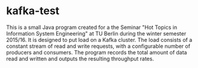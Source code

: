 # kafka-test
This is a small Java program created for a the Seminar "Hot Topics in Information System Engineering" at TU Berlin during the winter semester 2015/16. It is designed to put load on a Kafka cluster. The load consists of a constant stream of read and write requests, with a configurable number of producers and consumers. The program records the total amount of data read and written and outputs the resulting throughput rates.
